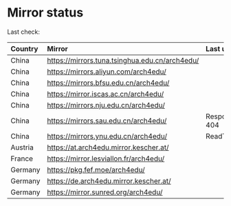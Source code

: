 <script src="./time.js"></script>
# Mirror status
Last check: <script type="text/javascript">localize(1690979716.2068317);</script>

|Country|Mirror|Last update|
|:------|:-----|:----------|
|China|https://mirrors.tuna.tsinghua.edu.cn/arch4edu/|<script type="text/javascript">localize(1690957763);</script>|
|China|https://mirrors.aliyun.com/arch4edu/|<script type="text/javascript">localize(1690871593);</script>|
|China|https://mirrors.bfsu.edu.cn/arch4edu/|<script type="text/javascript">localize(1690915306);</script>|
|China|https://mirror.iscas.ac.cn/arch4edu/|<script type="text/javascript">localize(1690957763);</script>|
|China|https://mirrors.nju.edu.cn/arch4edu/|<script type="text/javascript">localize(1690871593);</script>|
|China|https://mirrors.sau.edu.cn/arch4edu/|Response 404|
|China|https://mirrors.ynu.edu.cn/arch4edu/|ReadTimeout|
|Austria|https://at.arch4edu.mirror.kescher.at/|<script type="text/javascript">localize(1690957763);</script>|
|France|https://mirror.lesviallon.fr/arch4edu/|<script type="text/javascript">localize(1689402753);</script>|
|Germany|https://pkg.fef.moe/arch4edu/|<script type="text/javascript">localize(1690957763);</script>|
|Germany|https://de.arch4edu.mirror.kescher.at/|<script type="text/javascript">localize(1690957763);</script>|
|Germany|https://mirror.sunred.org/arch4edu/|<script type="text/javascript">localize(1690957763);</script>|

<script src="./tablefilter/tablefilter.js"></script>
<script src="./table.js"></script>